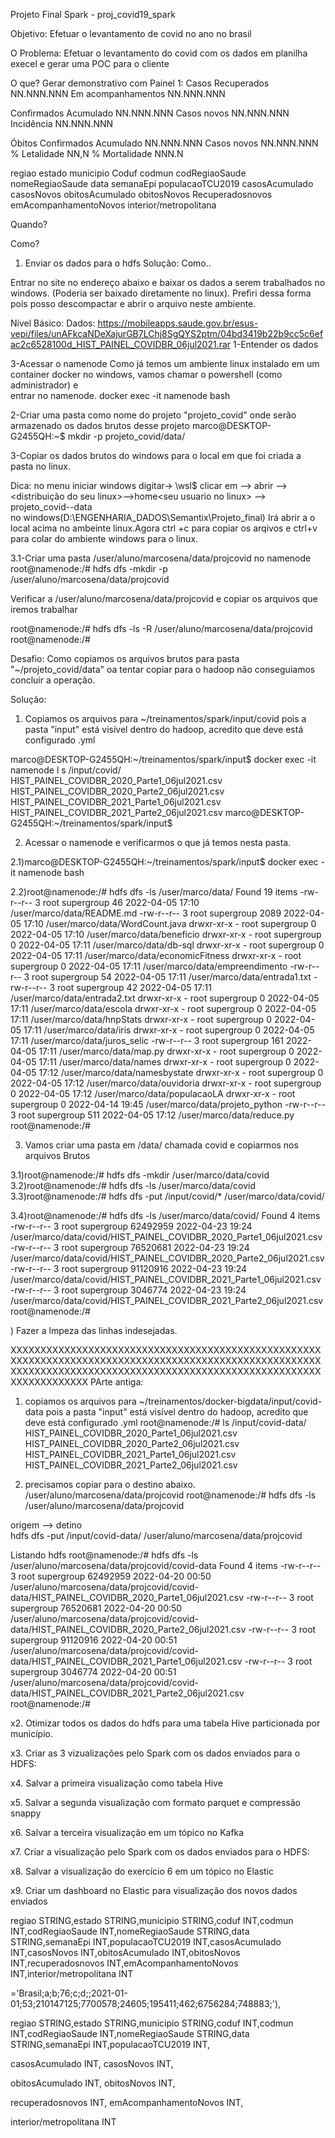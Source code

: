Projeto Final Spark - proj_covid19_spark

Objetivo: Efetuar o levantamento de covid no ano no brasil 


O Problema: Efetuar o levantamento do covid com os dados em planilha execel e gerar uma POC para o cliente

O que?  Gerar demonstrativo com 
Painel 1: 
	Casos Recuperados  NN.NNN.NNN
	Em acompanhamentos NN.NNN.NNN
	
  Confirmados
	  Acumulado 	NN.NNN.NNN
	  Casos novos   NN.NNN.NNN
	  Incidência    NN.NNN.NNN
	  
  Óbitos Confirmados
	  Acumulado 	NN.NNN.NNN
	  Casos novos   NN.NNN.NNN
	  % Letalidade  NN,N %
	  Mortalidade   NNN.N
	  
	 
	 

regiao	estado	municipio	Coduf	codmun	codRegiaoSaude	nomeRegiaoSaude	data	semanaEpi	populacaoTCU2019	casosAcumulado	casosNovos	obitosAcumulado	obitosNovos	Recuperadosnovos	emAcompanhamentoNovos	interior/metropolitana

	 
Quando?

Como?
1. Enviar os dados para o hdfs
Solução: 
Como..

Entrar no site no endereço abaixo e baixar os dados a serem trabalhados no windows. (Poderia ser baixado diretamente no linux).
Prefiri dessa forma pois posso descompactar e abrir o arquivo neste ambiente.

Nível Básico:
Dados: https://mobileapps.saude.gov.br/esus-vepi/files/unAFkcaNDeXajurGB7LChj8SgQYS2ptm/04bd3419b22b9cc5c6efac2c6528100d_HIST_PAINEL_COVIDBR_06jul2021.rar
1-Entender os dados

3-Acessar o namenode 
Como já temos um ambiente linux instalado em um container docker no windows, vamos chamar o powershell (como administrador) e  
entrar no namenode. 
docker exec -it namenode bash


2-Criar uma pasta como nome do projeto "projeto_covid" onde serão armazenado os dados brutos desse projeto
marco@DESKTOP-G2455QH:~$ mkdir -p  projeto_covid/data/

3-Copiar os dados brutos do windows para o local em que foi criada a pasta no linux.

Dica: no menu iniciar windows digitar->  \\wsl$  clicar em --> abrir --><distribuição do seu linux>-->home\<seu usuario no linux> --> projeto_covid--data   
no windows(D:\ENGENHARIA_DADOS\Semantix\Projeto_final)
Irá abrir a o local acima no ambeinte linux.Agora ctrl +c  para copiar os arqivos e ctrl+v para colar do ambiente windows para o linux.



3.1-Criar uma pasta /user/aluno/marcosena/data/projcovid no namenode
root@namenode:/# hdfs dfs -mkdir -p /user/aluno/marcosena/data/projcovid

Verificar a /user/aluno/marcosena/data/projcovid e copiar os arquivos que iremos trabalhar

root@namenode:/# hdfs dfs -ls -R  /user/aluno/marcosena/data/projcovid
root@namenode:/#

Desafio:
Como copiamos os arquivos brutos para pasta "~/projeto_covid/data" oa tentar copiar para o hadoop não conseguiamos concluir a operação.

Solução:

1) Copiamos os arquivos para  ~/treinamentos/spark/input/covid  pois a pasta "input" está visível dentro do hadoop, acredito que deve está configurado .yml

marco@DESKTOP-G2455QH:~/treinamentos/spark/input$ docker exec -it namenode l
s /input/covid/
HIST_PAINEL_COVIDBR_2020_Parte1_06jul2021.csv
HIST_PAINEL_COVIDBR_2020_Parte2_06jul2021.csv
HIST_PAINEL_COVIDBR_2021_Parte1_06jul2021.csv
HIST_PAINEL_COVIDBR_2021_Parte2_06jul2021.csv
marco@DESKTOP-G2455QH:~/treinamentos/spark/input$



2) Acessar o namenode e verificarmos o que já temos nesta pasta.

2.1)marco@DESKTOP-G2455QH:~/treinamentos/spark/input$ docker exec -it namenode bash

2.2)root@namenode:/# hdfs dfs -ls /user/marco/data/
Found 19 items
-rw-r--r--   3 root supergroup         46 2022-04-05 17:10 /user/marco/data/README.md
-rw-r--r--   3 root supergroup       2089 2022-04-05 17:10 /user/marco/data/WordCount.java
drwxr-xr-x   - root supergroup          0 2022-04-05 17:10 /user/marco/data/beneficio
drwxr-xr-x   - root supergroup          0 2022-04-05 17:11 /user/marco/data/db-sql
drwxr-xr-x   - root supergroup          0 2022-04-05 17:11 /user/marco/data/economicFitness
drwxr-xr-x   - root supergroup          0 2022-04-05 17:11 /user/marco/data/empreendimento
-rw-r--r--   3 root supergroup         54 2022-04-05 17:11 /user/marco/data/entrada1.txt
-rw-r--r--   3 root supergroup         42 2022-04-05 17:11 /user/marco/data/entrada2.txt
drwxr-xr-x   - root supergroup          0 2022-04-05 17:11 /user/marco/data/escola
drwxr-xr-x   - root supergroup          0 2022-04-05 17:11 /user/marco/data/hnpStats
drwxr-xr-x   - root supergroup          0 2022-04-05 17:11 /user/marco/data/iris
drwxr-xr-x   - root supergroup          0 2022-04-05 17:11 /user/marco/data/juros_selic
-rw-r--r--   3 root supergroup        161 2022-04-05 17:11 /user/marco/data/map.py
drwxr-xr-x   - root supergroup          0 2022-04-05 17:11 /user/marco/data/names
drwxr-xr-x   - root supergroup          0 2022-04-05 17:12 /user/marco/data/namesbystate
drwxr-xr-x   - root supergroup          0 2022-04-05 17:12 /user/marco/data/ouvidoria
drwxr-xr-x   - root supergroup          0 2022-04-05 17:12 /user/marco/data/populacaoLA
drwxr-xr-x   - root supergroup          0 2022-04-14 19:45 /user/marco/data/projeto_python
-rw-r--r--   3 root supergroup        511 2022-04-05 17:12 /user/marco/data/reduce.py
root@namenode:/#

3) Vamos criar uma pasta em /data/ chamada covid e copiarmos nos arquivos Brutos

3.1)root@namenode:/# hdfs dfs -mkdir /user/marco/data/covid
3.2)root@namenode:/# hdfs dfs -ls /user/marco/data/covid
3.3)root@namenode:/# hdfs dfs -put /input/covid/*  /user/marco/data/covid/

3.4)root@namenode:/# hdfs dfs -ls /user/marco/data/covid/
Found 4 items
-rw-r--r--   3 root supergroup   62492959 2022-04-23 19:24 /user/marco/data/covid/HIST_PAINEL_COVIDBR_2020_Parte1_06jul2021.csv
-rw-r--r--   3 root supergroup   76520681 2022-04-23 19:24 /user/marco/data/covid/HIST_PAINEL_COVIDBR_2020_Parte2_06jul2021.csv
-rw-r--r--   3 root supergroup   91120916 2022-04-23 19:24 /user/marco/data/covid/HIST_PAINEL_COVIDBR_2021_Parte1_06jul2021.csv
-rw-r--r--   3 root supergroup    3046774 2022-04-23 19:24 /user/marco/data/covid/HIST_PAINEL_COVIDBR_2021_Parte2_06jul2021.csv
root@namenode:/#





) Fazer a lmpeza das linhas indesejadas.








XXXXXXXXXXXXXXXXXXXXXXXXXXXXXXXXXXXXXXXXXXXXXXXXXXXXXXXXXXXXXXXXXXXXXXXXXXXXXXXXXXXXXXXXXXXXXXXXXXXXXXXXXXXXXXXXXXXXXXXXXXXXXXXXXXXXXXXXXXXXXXXXXXXXXXXXXXXXXXXXXXXXXXXXX
PArte antiga:
1) copiamos os arquivos para  ~/treinamentos/docker-bigdata/input/covid-data  pois a pasta "input" está visível dentro do hadoop, acredito que deve está configurado .yml
root@namenode:/# ls /input/covid-data/
HIST_PAINEL_COVIDBR_2020_Parte1_06jul2021.csv
HIST_PAINEL_COVIDBR_2020_Parte2_06jul2021.csv
HIST_PAINEL_COVIDBR_2021_Parte1_06jul2021.csv
HIST_PAINEL_COVIDBR_2021_Parte2_06jul2021.csv

2) precisamos copiar para o destino abaixo. /user/aluno/marcosena/data/projcovid
root@namenode:/# hdfs dfs -ls /user/aluno/marcosena/data/projcovid

origem --> detino       
hdfs dfs -put /input/covid-data/ /user/aluno/marcosena/data/projcovid

Listando hdfs
root@namenode:/# hdfs dfs -ls /user/aluno/marcosena/data/projcovid/covid-data
Found 4 items
-rw-r--r--   3 root supergroup   62492959 2022-04-20 00:50 /user/aluno/marcosena/data/projcovid/covid-data/HIST_PAINEL_COVIDBR_2020_Parte1_06jul2021.csv
-rw-r--r--   3 root supergroup   76520681 2022-04-20 00:50 /user/aluno/marcosena/data/projcovid/covid-data/HIST_PAINEL_COVIDBR_2020_Parte2_06jul2021.csv
-rw-r--r--   3 root supergroup   91120916 2022-04-20 00:51 /user/aluno/marcosena/data/projcovid/covid-data/HIST_PAINEL_COVIDBR_2021_Parte1_06jul2021.csv
-rw-r--r--   3 root supergroup    3046774 2022-04-20 00:51 /user/aluno/marcosena/data/projcovid/covid-data/HIST_PAINEL_COVIDBR_2021_Parte2_06jul2021.csv
root@namenode:/#


x2. Otimizar todos os dados do hdfs para uma tabela Hive particionada por município.


x3. Criar as 3 vizualizações pelo Spark com os dados enviados para o HDFS:

x4. Salvar a primeira visualização como tabela Hive

x5. Salvar a segunda visualização com formato parquet e compressão snappy

x6. Salvar a terceira visualização em um tópico no Kafka

x7. Criar a visualização pelo Spark com os dados enviados para o HDFS:

x8. Salvar a visualização do exercício 6 em um tópico no Elastic

x9. Criar um dashboard no Elastic para visualização dos novos dados enviados


regiao STRING,estado STRING,municipio STRING,coduf INT,codmun INT,codRegiaoSaude INT,nomeRegiaoSaude  STRING,data  STRING,semanaEpi INT,populacaoTCU2019 INT,casosAcumulado  INT,casosNovos INT,obitosAcumulado INT,obitosNovos INT,recuperadosnovos INT,emAcompanhamentoNovos INT,interior/metropolitana INT

='Brasil;a;b;76;c;d;;2021-01-01;53;210147125;7700578;24605;195411;462;6756284;748883;'),



regiao STRING,estado STRING,municipio STRING,coduf INT,codmun INT,codRegiaoSaude INT,nomeRegiaoSaude  STRING,data  STRING,semanaEpi INT,populacaoTCU2019 INT,

casosAcumulado  INT,
casosNovos INT,

obitosAcumulado INT,
obitosNovos INT,

recuperadosnovos INT,
emAcompanhamentoNovos INT,


interior/metropolitana INT